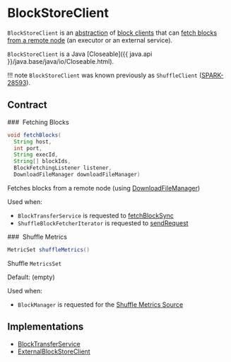 # BlockStoreClient

`BlockStoreClient` is an [abstraction](#contract) of [block clients](#implementations) that can [fetch blocks from a remote node](#fetchBlocks) (an executor or an external service).

`BlockStoreClient` is a Java [Closeable]({{ java.api }}/java.base/java/io/Closeable.html).

!!! note
    `BlockStoreClient` was known previously as `ShuffleClient` ([SPARK-28593](https://issues.apache.org/jira/browse/SPARK-28593)).

## Contract

### <span id="fetchBlocks"> Fetching Blocks

```java
void fetchBlocks(
  String host,
  int port,
  String execId,
  String[] blockIds,
  BlockFetchingListener listener,
  DownloadFileManager downloadFileManager)
```

Fetches blocks from a remote node (using [DownloadFileManager](../shuffle/DownloadFileManager.md))

Used when:

* `BlockTransferService` is requested to [fetchBlockSync](BlockTransferService.md#fetchBlockSync)
* `ShuffleBlockFetcherIterator` is requested to [sendRequest](ShuffleBlockFetcherIterator.md#sendRequest)

### <span id="shuffleMetrics"> Shuffle Metrics

```java
MetricSet shuffleMetrics()
```

Shuffle `MetricsSet`

Default: (empty)

Used when:

* `BlockManager` is requested for the [Shuffle Metrics Source](BlockManager.md#shuffleMetricsSource)

## Implementations

* [BlockTransferService](BlockTransferService.md)
* [ExternalBlockStoreClient](ExternalBlockStoreClient.md)
